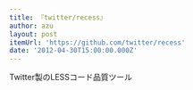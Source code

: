 ```yaml
---
title: 『twitter/recess』
author: azu
layout: post
itemUrl: 'https://github.com/twitter/recess'
date: '2012-04-30T15:00:00.000Z'
---
```

Twitter製のLESSコード品質ツール
